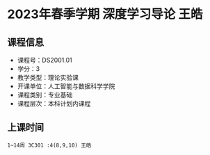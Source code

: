 # 2023年春季学期 深度学习导论 王皓






## 课程信息

- 课程号：DS2001.01
- 学分：3
- 教学类型：理论实验课
- 开课单位：人工智能与数据科学学院
- 课程类别：专业基础
- 课程层次：本科计划内课程

## 上课时间

```
1~14周 3C301 :4(8,9,10) 王皓
```

